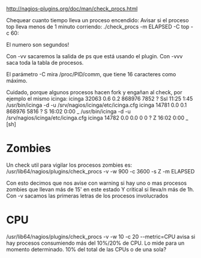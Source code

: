 http://nagios-plugins.org/doc/man/check_procs.html

Chequear cuanto tiempo lleva un proceso encendido:
Avisar si el proceso top lleva menos de 1 minuto corriendo:
./check_procs -m ELAPSED -C top -c 60:

El numero son segundos!


Con -vv sacaremos la salida de ps que está usando el plugin.
Con -vvv saca toda la tabla de procesos.


El parámetro -C mira /proc/PID/comm, que tiene 16 caracteres como máximo.


Cuidado, porque algunos procesos hacen fork y engañan al check, por ejemplo el mismo icinga:
icinga   32063  0.6  0.2 868976  7852 ?        Ssl  11:25   1:45 /usr/bin/icinga -d -u /srv/nagios/icinga/etc/icinga.cfg
icinga   14781  0.0  0.1 868976  5816 ?        S    16:02   0:00  \_ /usr/bin/icinga -d -u /srv/nagios/icinga/etc/icinga.cfg
icinga   14782  0.0  0.0      0     0 ?        Z    16:02   0:00      \_ [sh] <defunct>


# Zombies
Un check util para vigilar los procesos zombies es:
/usr/lib64/nagios/plugins/check_procs -v -w 900 -c 3600 -s Z -m ELAPSED

Con esto decimos que nos avise con warning si hay uno o mas procesos zombies que llevan más de 15' en este estado
Y critical si lleva/n más de 1h.
Con -v sacamos las primeras letras de los procesos involucrados


# CPU
/usr/lib64/nagios/plugins/check_procs -v -w 10 -c 20 --metric=CPU
avisa si hay procesos consumiendo más del 10%/20% de CPU.
Lo mide para un momento determinado.
10% del total de las CPUs o de una sola?
